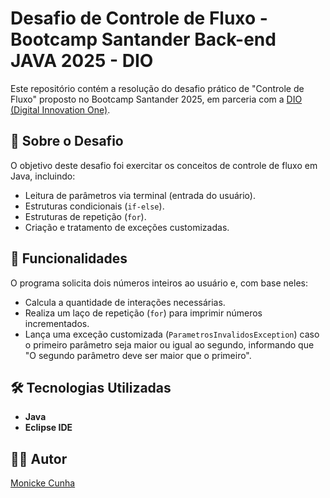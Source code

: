 # Desafio de Controle de Fluxo - Bootcamp Santander Back-end JAVA 2025 - DIO

Este repositório contém a resolução do desafio prático de "Controle de Fluxo" proposto no Bootcamp Santander 2025, em parceria com a [DIO (Digital Innovation One)](https://www.dio.me/).

## 🚀 Sobre o Desafio

O objetivo deste desafio foi exercitar os conceitos de controle de fluxo em Java, incluindo:

* Leitura de parâmetros via terminal (entrada do usuário).
* Estruturas condicionais (`if-else`).
* Estruturas de repetição (`for`).
* Criação e tratamento de exceções customizadas.

## 🎯 Funcionalidades

O programa solicita dois números inteiros ao usuário e, com base neles:

* Calcula a quantidade de interações necessárias.
* Realiza um laço de repetição (`for`) para imprimir números incrementados.
* Lança uma exceção customizada (`ParametrosInvalidosException`) caso o primeiro parâmetro seja maior ou igual ao segundo, informando que "O segundo parâmetro deve ser maior que o primeiro".

## 🛠️ Tecnologias Utilizadas

* **Java**
* **Eclipse IDE**

## 🧑‍💻 Autor

[Monicke Cunha](https://github.com/monickecunha)
